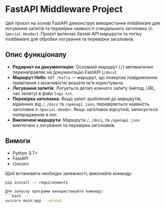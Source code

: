 # FastAPI Middleware Project

Цей проєкт на основі FastAPI демонструє використання middleware для логування запитів та перевірки наявності спеціального заголовка (`X-Special-Header`). Проєкт включає базові API маршрути та логіку middleware для обробки логування та перевірки заголовків.

## Опис функціоналу

- **Редирект на документацію**: Основний маршрут (`/`) автоматично перенаправляє на документацію FastAPI (`/docs`).
- **Маршрут Hello**: `GET /hello` — маршрут, що повертає повідомлення привітання з можливістю вказати ім'я користувача.
- **Логування запитів**: Логується деталі кожного запиту (метод, URL, час запиту) в файл `logs.txt`.
- **Перевірка заголовка**: Якщо запит зроблений до маршрутів, відмінних від `/`, `/docs` та `/openapi.json`, перевіряється наявність заголовка `X-Special-Header`. Якщо заголовок відсутній, записується попередження в лог.
- **Виключені маршрути**: Маршрути `/`, `/docs`, та `/openapi.json` виключені з логування та перевірки заголовків.

## Вимоги

- Python 3.7+
- FastAPI
- Uvicorn

Щоб встановити необхідні залежності, виконайте команду:

```bash
pip install -r requirenments

Для запуску програми використовуйте команду:
```bash
uvicorn main:app --reload

